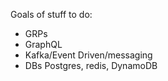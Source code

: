 Goals of stuff to do:
 - GRPs
 - GraphQL
 - Kafka/Event Driven/messaging
 - DBs Postgres, redis, DynamoDB